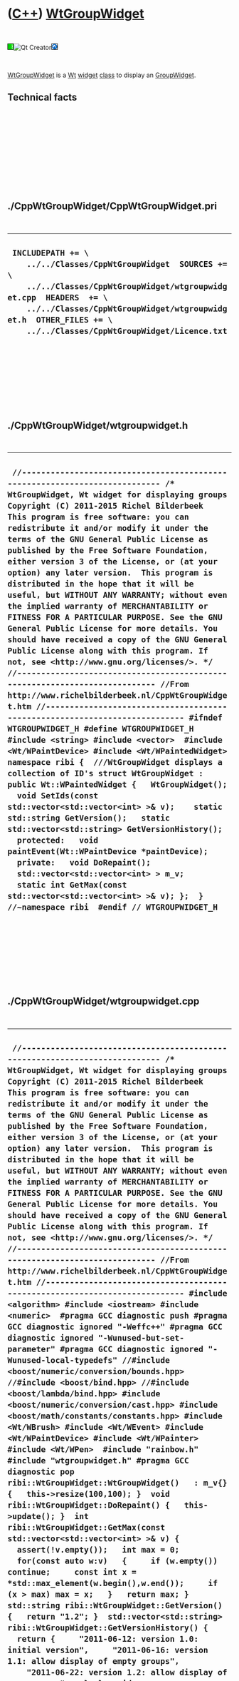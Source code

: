 



 

 

 

 

 

([C++](Cpp.htm)) [WtGroupWidget](CppWtGroupWidget.htm)
======================================================

 

![Wt](PicWt.png)![Qt
Creator](PicQtCreator.png)![Lubuntu](PicLubuntu.png)

 

[WtGroupWidget](CppWtGroupWidget.htm) is a [Wt](CppWt.htm)
[widget](CppWidget.htm) [class](CppClass.htm) to display an
[GroupWidget](CppGroupWidget.htm).

Technical facts
---------------

 

 

 

 

 

 

./CppWtGroupWidget/CppWtGroupWidget.pri
---------------------------------------

 

  --------------------------------------------------------------------------------------------------------------------------------------------------------------------------------------------------------------------------------------------------------------
  ` INCLUDEPATH += \     ../../Classes/CppWtGroupWidget  SOURCES += \     ../../Classes/CppWtGroupWidget/wtgroupwidget.cpp  HEADERS  += \     ../../Classes/CppWtGroupWidget/wtgroupwidget.h  OTHER_FILES += \     ../../Classes/CppWtGroupWidget/Licence.txt`
  --------------------------------------------------------------------------------------------------------------------------------------------------------------------------------------------------------------------------------------------------------------

 

 

 

 

 

./CppWtGroupWidget/wtgroupwidget.h
----------------------------------

 

  ---------------------------------------------------------------------------------------------------------------------------------------------------------------------------------------------------------------------------------------------------------------------------------------------------------------------------------------------------------------------------------------------------------------------------------------------------------------------------------------------------------------------------------------------------------------------------------------------------------------------------------------------------------------------------------------------------------------------------------------------------------------------------------------------------------------------------------------------------------------------------------------------------------------------------------------------------------------------------------------------------------------------------------------------------------------------------------------------------------------------------------------------------------------------------------------------------------------------------------------------------------------------------------------------------------------------------------------------------------------------------------------------------------------------------------------------------------------------------------------------------------------------------------------------------------------------------------------------------------------------------------------------------------------------------------------------------------------------------------------------
  ` //--------------------------------------------------------------------------- /* WtGroupWidget, Wt widget for displaying groups Copyright (C) 2011-2015 Richel Bilderbeek  This program is free software: you can redistribute it and/or modify it under the terms of the GNU General Public License as published by the Free Software Foundation, either version 3 of the License, or (at your option) any later version.  This program is distributed in the hope that it will be useful, but WITHOUT ANY WARRANTY; without even the implied warranty of MERCHANTABILITY or FITNESS FOR A PARTICULAR PURPOSE. See the GNU General Public License for more details. You should have received a copy of the GNU General Public License along with this program. If not, see <http://www.gnu.org/licenses/>. */ //--------------------------------------------------------------------------- //From http://www.richelbilderbeek.nl/CppWtGroupWidget.htm //--------------------------------------------------------------------------- #ifndef WTGROUPWIDGET_H #define WTGROUPWIDGET_H  #include <string> #include <vector>  #include <Wt/WPaintDevice> #include <Wt/WPaintedWidget>   namespace ribi {  ///WtGroupWidget displays a collection of ID's struct WtGroupWidget : public Wt::WPaintedWidget {   WtGroupWidget();    void SetIds(const std::vector<std::vector<int> >& v);    static std::string GetVersion();   static std::vector<std::string> GetVersionHistory();    protected:   void paintEvent(Wt::WPaintDevice *paintDevice);    private:   void DoRepaint();   std::vector<std::vector<int> > m_v;    static int GetMax(const std::vector<std::vector<int> >& v); };  } //~namespace ribi  #endif // WTGROUPWIDGET_H`
  ---------------------------------------------------------------------------------------------------------------------------------------------------------------------------------------------------------------------------------------------------------------------------------------------------------------------------------------------------------------------------------------------------------------------------------------------------------------------------------------------------------------------------------------------------------------------------------------------------------------------------------------------------------------------------------------------------------------------------------------------------------------------------------------------------------------------------------------------------------------------------------------------------------------------------------------------------------------------------------------------------------------------------------------------------------------------------------------------------------------------------------------------------------------------------------------------------------------------------------------------------------------------------------------------------------------------------------------------------------------------------------------------------------------------------------------------------------------------------------------------------------------------------------------------------------------------------------------------------------------------------------------------------------------------------------------------------------------------------------------------

 

 

 

 

 

./CppWtGroupWidget/wtgroupwidget.cpp
------------------------------------

 

  ---------------------------------------------------------------------------------------------------------------------------------------------------------------------------------------------------------------------------------------------------------------------------------------------------------------------------------------------------------------------------------------------------------------------------------------------------------------------------------------------------------------------------------------------------------------------------------------------------------------------------------------------------------------------------------------------------------------------------------------------------------------------------------------------------------------------------------------------------------------------------------------------------------------------------------------------------------------------------------------------------------------------------------------------------------------------------------------------------------------------------------------------------------------------------------------------------------------------------------------------------------------------------------------------------------------------------------------------------------------------------------------------------------------------------------------------------------------------------------------------------------------------------------------------------------------------------------------------------------------------------------------------------------------------------------------------------------------------------------------------------------------------------------------------------------------------------------------------------------------------------------------------------------------------------------------------------------------------------------------------------------------------------------------------------------------------------------------------------------------------------------------------------------------------------------------------------------------------------------------------------------------------------------------------------------------------------------------------------------------------------------------------------------------------------------------------------------------------------------------------------------------------------------------------------------------------------------------------------------------------------------------------------------------------------------------------------------------------------------------------------------------------------------------------------------------------------------------------------------------------------------------------------------------------------------------------------------------------------------------------------------------------------------------------------------------------------------------------------------------------------------------------------------------------------------------------------------------------------------------------------------------------------------------------------------------------------------------------------------------------------------------------------------------------------------------------------------------------------------------------------------------------------------------------------------------------------------------------------------------------------------------------------------------------------------------------------------------------------------------------------------------------------------------------------------------------------------------------------------------------------------------------------------------------------------------------------------------------------------------------------------------------------------------------------------------------------------------------------------------------------------------------------------------------------------------------------------------------------------------------------------------------------------------------------------------------------------------------------------------------------------------------------------------------------------------------------------------------------------------------------------------------------------------------------------------------------------------------------------------------------------------------------------------------------------------------------------------------------------------------------------------------------------------------------------------------------------------------------------------------------------------------------------------------------------------------------------------------------------------------------------------------------------------------------------------------------------------------------------------------------------------------------------------------------------------------------------------------------------------------------------------------------------------------------------------------------------------------------------------------------------------------------------------------------------------------------------------------------------------------------------------------------------------------------------------
  ` //--------------------------------------------------------------------------- /* WtGroupWidget, Wt widget for displaying groups Copyright (C) 2011-2015 Richel Bilderbeek  This program is free software: you can redistribute it and/or modify it under the terms of the GNU General Public License as published by the Free Software Foundation, either version 3 of the License, or (at your option) any later version.  This program is distributed in the hope that it will be useful, but WITHOUT ANY WARRANTY; without even the implied warranty of MERCHANTABILITY or FITNESS FOR A PARTICULAR PURPOSE. See the GNU General Public License for more details. You should have received a copy of the GNU General Public License along with this program. If not, see <http://www.gnu.org/licenses/>. */ //--------------------------------------------------------------------------- //From http://www.richelbilderbeek.nl/CppWtGroupWidget.htm //--------------------------------------------------------------------------- #include <algorithm> #include <iostream> #include <numeric>  #pragma GCC diagnostic push #pragma GCC diagnostic ignored "-Weffc++" #pragma GCC diagnostic ignored "-Wunused-but-set-parameter" #pragma GCC diagnostic ignored "-Wunused-local-typedefs" //#include <boost/numeric/conversion/bounds.hpp> //#include <boost/bind.hpp> //#include <boost/lambda/bind.hpp> #include <boost/numeric/conversion/cast.hpp> #include <boost/math/constants/constants.hpp> #include <Wt/WBrush> #include <Wt/WEvent> #include <Wt/WPaintDevice> #include <Wt/WPainter> #include <Wt/WPen>  #include "rainbow.h" #include "wtgroupwidget.h" #pragma GCC diagnostic pop  ribi::WtGroupWidget::WtGroupWidget()   : m_v{} {   this->resize(100,100); }  void ribi::WtGroupWidget::DoRepaint() {   this->update(); }  int ribi::WtGroupWidget::GetMax(const std::vector<std::vector<int> >& v) {   assert(!v.empty());   int max = 0;   for(const auto w:v)   {     if (w.empty()) continue;     const int x = *std::max_element(w.begin(),w.end());     if (x > max) max = x;   }   return max; }  std::string ribi::WtGroupWidget::GetVersion() {   return "1.2"; }  std::vector<std::string> ribi::WtGroupWidget::GetVersionHistory() {   return {     "2011-06-12: version 1.0: initial version",     "2011-06-16: version 1.1: allow display of empty groups",     "2011-06-22: version 1.2: allow display of zero groups",   }; }  void ribi::WtGroupWidget::paintEvent(Wt::WPaintDevice *paintDevice) {   Wt::WPainter p(paintDevice);   const int width  = this->width().toPixels();   const int height = this->height().toPixels();   //Draw a background rectangle   {     Wt::WPen pen = p.pen();     pen.setColor(Wt::WColor(1,1,1));     p.setPen(pen);     p.setBrush(Wt::WBrush(Wt::WColor(254,254,254)));     p.drawRect(0.0,0.0,width,height);   }    if (m_v.empty()) return;    const double mid_x = 0.5 * boost::numeric_cast<double>(width);   const double mid_y = 0.5 * boost::numeric_cast<double>(height);   const double ray_center = std::min(mid_x,mid_y);   const double ray_group  = 0.33 * ray_center;   const double ray_member = 0.33 * ray_group;   const int n_groups = boost::numeric_cast<double>(m_v.size());   const int max_id = GetMax(m_v);    for (int group=0; group!=n_groups; ++group)   {     //Draw the larger (group) circles first     //Set the pen to black     {       Wt::WPen pen = p.pen();       pen.setColor(Wt::WColor(1,1,1));       p.setPen(pen);     }     const double f_group      = (n_groups != 0      ? static_cast<double>(group) / static_cast<double>(n_groups)      : 1.0);      //Set the brush to the group's index     {       double r,g,b;       Rainbow::GetRgb(f_group,r,g,b);       p.setBrush(Wt::WBrush(Wt::WColor(r*255.0,g*255.0,b*255.0)));     }      const double angle = 2.0 * boost::math::constants::pi<double>() * f_group;     const double group_mid_x = mid_x + (std::sin(angle) * 0.66 * ray_center);     const double group_mid_y = mid_y - (std::cos(angle) * 0.66 * ray_center);     //Draw the group ellipse     p.drawEllipse(       group_mid_x - ray_group,       group_mid_y - ray_group,       2.0 * ray_group,       2.0 * ray_group);     const std::vector<int>& members = m_v[group];     const int n_members = boost::numeric_cast<int>(members.size());     for (int member=0; member!=n_members;++member)     {       //Set the brush to the members's index       {         const double f_id           = (max_id != 0.0           ? boost::numeric_cast<double>(members[member])             / boost::numeric_cast<double>(max_id)           : 1.0);         double r,g,b;         Rainbow::GetRgb(f_id,r,g,b);         p.setBrush(Wt::WBrush(Wt::WColor(r*255.0,g*255.0,b*255.0)));       }       const double f_member        = (n_members != 0        ? static_cast<double>(member) / static_cast<double>(n_members)        :  1.0);       const double angle = 2.0 * boost::math::constants::pi<double>() * f_member;       const double member_mid_x = group_mid_x + (std::sin(angle) * 0.66 * ray_group);       const double member_mid_y = group_mid_y - (std::cos(angle) * 0.66 * ray_group);       //Draw the member his/her ellipse       p.drawEllipse(         member_mid_x - ray_member,         member_mid_y - ray_member,         2.0 * ray_member,         2.0 * ray_member);      }   } }  void ribi::WtGroupWidget::SetIds(const std::vector<std::vector<int> >& v) {   m_v = v;   update(); }`
  ---------------------------------------------------------------------------------------------------------------------------------------------------------------------------------------------------------------------------------------------------------------------------------------------------------------------------------------------------------------------------------------------------------------------------------------------------------------------------------------------------------------------------------------------------------------------------------------------------------------------------------------------------------------------------------------------------------------------------------------------------------------------------------------------------------------------------------------------------------------------------------------------------------------------------------------------------------------------------------------------------------------------------------------------------------------------------------------------------------------------------------------------------------------------------------------------------------------------------------------------------------------------------------------------------------------------------------------------------------------------------------------------------------------------------------------------------------------------------------------------------------------------------------------------------------------------------------------------------------------------------------------------------------------------------------------------------------------------------------------------------------------------------------------------------------------------------------------------------------------------------------------------------------------------------------------------------------------------------------------------------------------------------------------------------------------------------------------------------------------------------------------------------------------------------------------------------------------------------------------------------------------------------------------------------------------------------------------------------------------------------------------------------------------------------------------------------------------------------------------------------------------------------------------------------------------------------------------------------------------------------------------------------------------------------------------------------------------------------------------------------------------------------------------------------------------------------------------------------------------------------------------------------------------------------------------------------------------------------------------------------------------------------------------------------------------------------------------------------------------------------------------------------------------------------------------------------------------------------------------------------------------------------------------------------------------------------------------------------------------------------------------------------------------------------------------------------------------------------------------------------------------------------------------------------------------------------------------------------------------------------------------------------------------------------------------------------------------------------------------------------------------------------------------------------------------------------------------------------------------------------------------------------------------------------------------------------------------------------------------------------------------------------------------------------------------------------------------------------------------------------------------------------------------------------------------------------------------------------------------------------------------------------------------------------------------------------------------------------------------------------------------------------------------------------------------------------------------------------------------------------------------------------------------------------------------------------------------------------------------------------------------------------------------------------------------------------------------------------------------------------------------------------------------------------------------------------------------------------------------------------------------------------------------------------------------------------------------------------------------------------------------------------------------------------------------------------------------------------------------------------------------------------------------------------------------------------------------------------------------------------------------------------------------------------------------------------------------------------------------------------------------------------------------------------------------------------------------------------------------------------------------------------------------------------------------

 

 

 

 

 





 

[![Valid XHTML 1.0 Strict](valid-xhtml10.png){width="88"
height="31"}](http://validator.w3.org/check?uri=referer)

This page has been created by the [tool](Tools.htm)
[CodeToHtml](ToolCodeToHtml.htm)
